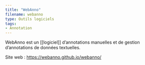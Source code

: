 ```yaml
---
title: "WebAnno"
filename: webanno
type: Outils logiciels
tags:
- Annotation
---
```


WebAnno est un [[logiciel]] d’annotations manuelles et de gestion d’annotations de données textuelles.

Site web : <https://webanno.github.io/webanno/>

